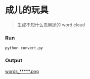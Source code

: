 
# 成儿的玩具

> 生成不知什么鬼用途的 word cloud


### Run 

```
python convert.py
```

### Output

[words_*****.png](output/words_1554880395.763376.png)
